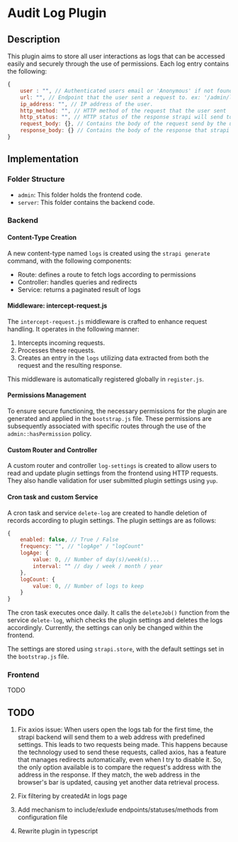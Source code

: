 # Audit Log Plugin

## Description

This plugin aims to store all user interactions as logs that can be accessed easily and securely through the use of permissions. Each log entry contains the following:

```javascript
{
    user : "", // Authenticated users email or 'Anonymous' if not found.
    url: "", // Endpoint that the user sent a request to. ex: '/admin/login'
    ip_address: "", // IP address of the user.
    http_method: "", // HTTP method of the request that the user sent
    http_status: "", // HTTP status of the response strapi will send to the user. ex: 200 means that the operation was successful
    request_body: {}, // Contains the body of the request send by the user
    response_body: {} // Contains the body of the response that strapi will send to the user
}
```

## Implementation

### Folder Structure

- `admin`: This folder holds the frontend code.
- `server`: This folder contains the backend code.

### Backend

#### Content-Type Creation

A new content-type named `logs` is created using the `strapi generate` command, with the following components:

- Route: defines a route to fetch logs according to permissions
- Controller: handles queries and redirects
- Service: returns a paginated result of logs

#### Middleware: intercept-request.js

The `intercept-request.js` middleware is crafted to enhance request handling. It operates in the following manner:

1. Intercepts incoming requests.
2. Processes these requests.
3. Creates an entry in the `logs` utilizing data extracted from both the request and the resulting response.

This middleware is automatically registered globally in `register.js`.

#### Permissions Management

To ensure secure functioning, the necessary permissions for the plugin are generated and applied in the `bootstrap.js` file. These permissions are subsequently associated with specific routes through the use of the `admin::hasPermission` policy.

#### Custom Router and Controller

A custom router and controller `log-settings` is created to allow users to read and update plugin settings from the frontend using HTTP requests. They also handle validation for user submitted plugin settings using `yup`.

#### Cron task and custom Service

A cron task and service `delete-log` are created to handle deletion of records according to plugin settings. The plugin settings are as follows:

```javascript
{
    enabled: false, // True / False
    frequency: "", // "logAge" / "logCount"
    logAge: {
        value: 0, // Number of day(s)/week(s)...
        interval: "" // day / week / month / year
    },
    logCount: {
        value: 0, // Number of logs to keep
    }
}
```

The cron task executes once daily. It calls the `deleteJob()` function from the service `delete-log`, which checks the plugin settings and deletes the logs accordingly. Currently, the settings can only be changed within the frontend.

The settings are stored using `strapi.store`, with the default settings set in the `bootstrap.js` file.

### Frontend

TODO

## TODO

1. Fix axios issue: When users open the logs tab for the first time, the strapi backend will send them to a web address with predefined settings. This leads to two requests being made. This happens because the technology used to send these requests, called axios, has a feature that manages redirects automatically, even when I try to disable it. So, the only option available is to compare the request's address with the address in the response. If they match, the web address in the browser's bar is updated, causing yet another data retrieval process.

2. Fix filtering by createdAt in logs page 

3. Add mechanism to include/exlude endpoints/statuses/methods from configuration file

4. Rewrite plugin in typescript